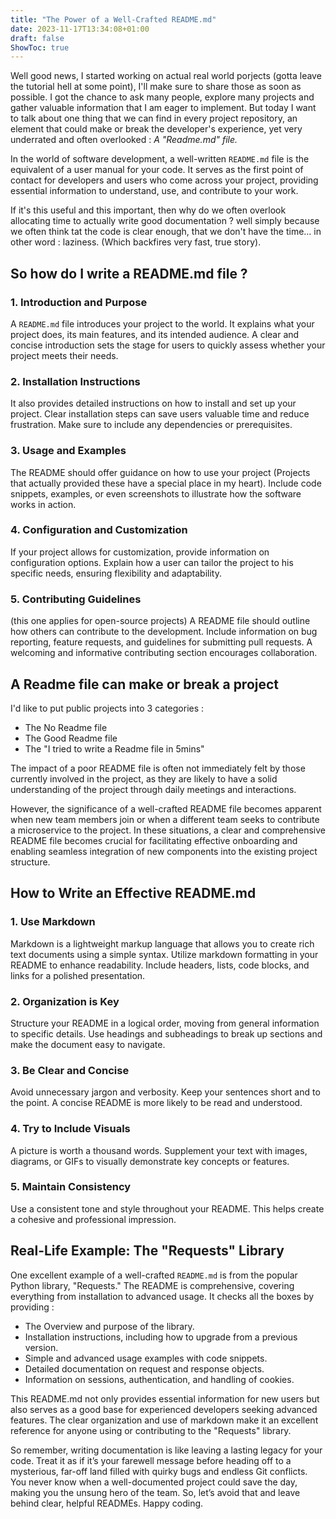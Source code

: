 ```yaml
---
title: "The Power of a Well-Crafted README.md"
date: 2023-11-17T13:34:08+01:00
draft: false
ShowToc: true
---
```


Well good news, I started working on actual real world porjects (gotta leave the tutorial hell at some point), I'll make sure to share those as soon as possible. I got the chance to ask many people, explore many projects and gather valuable information that I am eager to implement. But today I want to talk about one thing that we can find in every project repository, an element that could make or break the developer's experience, yet very underrated and often overlooked : *A "Readme.md" file.*

In the world of software development, a well-written `README.md` file is the equivalent of a user manual for your code. It serves as the first point of contact for developers and users who come across your project, providing essential information to understand, use, and contribute to your work. 

If it's this useful and this important, then why do we often overlook allocating time to actually write good documentation ? well simply because we often think tat the code is clear enough, that we don't have the time... in other word : laziness. (Which backfires very fast, true story).

## So how do I write a README.md file ?

### 1. Introduction and Purpose
A `README.md` file introduces your project to the world. It explains what your project does, its main features, and its intended audience. A clear and concise introduction sets the stage for users to quickly assess whether your project meets their needs.

### 2. Installation Instructions
It also provides detailed instructions on how to install and set up your project. Clear installation steps can save users valuable time and reduce frustration. Make sure to include any dependencies or prerequisites.

### 3. Usage and Examples
The README should offer guidance on how to use your project (Projects that actually provided these have a special place in my heart). Include code snippets, examples, or even screenshots to illustrate how the software works in action.

### 4. Configuration and Customization
If your project allows for customization, provide information on configuration options. Explain how a user can tailor the project to his specific needs, ensuring flexibility and adaptability.

### 5. Contributing Guidelines
(this one applies for open-source projects) A README file should outline how others can contribute to the development. Include information on bug reporting, feature requests, and guidelines for submitting pull requests. A welcoming and informative contributing section encourages collaboration.

## A Readme file can make or break a project
I'd like to put public projects into 3 categories :
- The No Readme file 
- The Good Readme file
- The "I tried to write a Readme file in 5mins"

The impact of a poor README file is often not immediately felt by those currently involved in the project, as they are likely to have a solid understanding of the project through daily meetings and interactions.

However, the significance of a well-crafted README file becomes apparent when new team members join or when a different team seeks to contribute a microservice to the project. In these situations, a clear and comprehensive README file becomes crucial for facilitating effective onboarding and enabling seamless integration of new components into the existing project structure.

## How to Write an Effective README.md

### 1. Use Markdown
Markdown is a lightweight markup language that allows you to create rich text documents using a simple syntax. Utilize markdown formatting in your README to enhance readability. Include headers, lists, code blocks, and links for a polished presentation.

### 2. Organization is Key
Structure your README in a logical order, moving from general information to specific details. Use headings and subheadings to break up sections and make the document easy to navigate.

### 3. Be Clear and Concise
Avoid unnecessary jargon and verbosity. Keep your sentences short and to the point. A concise README is more likely to be read and understood.

### 4. Try to Include Visuals
A picture is worth a thousand words. Supplement your text with images, diagrams, or GIFs to visually demonstrate key concepts or features.

### 5. Maintain Consistency
Use a consistent tone and style throughout your README. This helps create a cohesive and professional impression.

## Real-Life Example: The "Requests" Library

One excellent example of a well-crafted `README.md` is from the popular Python library, "Requests." The README is comprehensive, covering everything from installation to advanced usage. It checks all the boxes by providing :

- The Overview and purpose of the library.
- Installation instructions, including how to upgrade from a previous version.
- Simple and advanced usage examples with code snippets.
- Detailed documentation on request and response objects.
- Information on sessions, authentication, and handling of cookies.

This README.md not only provides essential information for new users but also serves as a good base for experienced developers seeking advanced features. The clear organization and use of markdown make it an excellent reference for anyone using or contributing to the "Requests" library.

So remember, writing documentation is like leaving a lasting legacy for your code. Treat it as if it’s your farewell message before heading off to a mysterious, far-off land filled with quirky bugs and endless Git conflicts. You never know when a well-documented project could save the day, making you the unsung hero of the team. So, let’s avoid that and leave behind clear, helpful READMEs. Happy coding.
